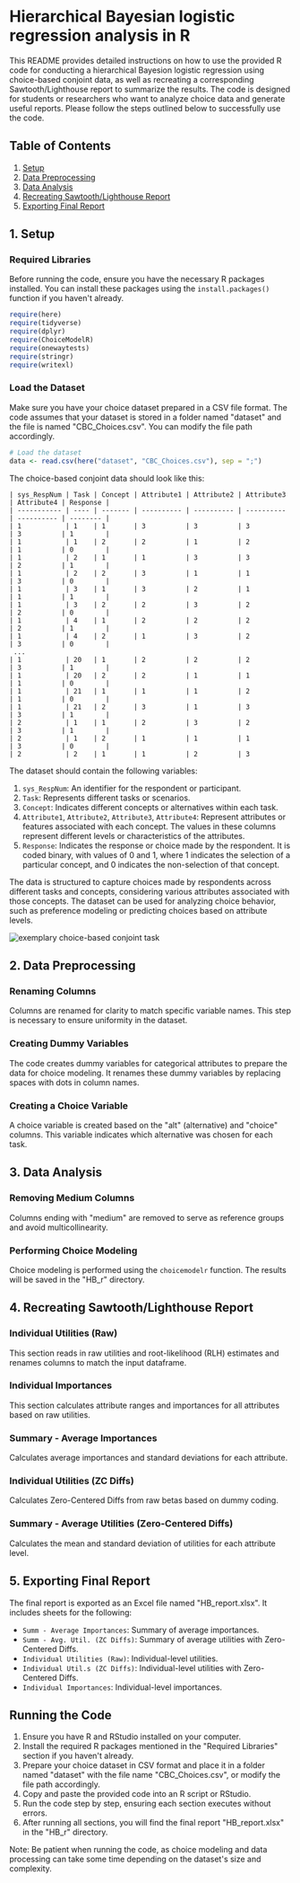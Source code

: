 # Hierarchical Bayesian logistic regression analysis in R 
This README provides detailed instructions on how to use the provided R code for conducting a hierarchical Bayesion logistic regression using choice-based conjoint data, as well as recreating a corresponding Sawtooth/Lighthouse report to summarize the results. 
The code is designed for students or researchers who want to analyze choice data and generate useful reports. 
Please follow the steps outlined below to successfully use the code.

## Table of Contents
1. [Setup](#setup)
2. [Data Preprocessing](#data-preprocessing)
3. [Data Analysis](#data-analysis)
4. [Recreating Sawtooth/Lighthouse Report](#recreating-sawtoothlighthouse-report)
5. [Exporting Final Report](#exporting-final-report)

## 1. Setup <a name="setup"></a>

### Required Libraries
Before running the code, ensure you have the necessary R packages installed. You can install these packages using the `install.packages()` function if you haven't already.

```R
require(here)
require(tidyverse)
require(dplyr)
require(ChoiceModelR)
require(onewaytests)
require(stringr)
require(writexl)
```

### Load the Dataset
Make sure you have your choice dataset prepared in a CSV file format. The code assumes that your dataset is stored in a folder named "dataset" and the file is named "CBC_Choices.csv". You can modify the file path accordingly.

```R
# Load the dataset
data <- read.csv(here("dataset", "CBC_Choices.csv"), sep = ";") 
```

The choice-based conjoint data should look like this:
```
| sys_RespNum | Task | Concept | Attribute1 | Attribute2 | Attribute3 | Attribute4 | Response |
| ----------- | ---- | ------- | ---------- | ---------- | ---------- | ---------- | -------- |
| 1           | 1    | 1       | 3          | 3          | 3          | 3          | 1        |
| 1           | 1    | 2       | 2          | 1          | 2          | 1          | 0        |
| 1           | 2    | 1       | 1          | 3          | 3          | 2          | 1        |
| 1           | 2    | 2       | 3          | 1          | 1          | 3          | 0        |
| 1           | 3    | 1       | 3          | 2          | 1          | 1          | 1        |
| 1           | 3    | 2       | 2          | 3          | 2          | 2          | 0        |
| 1           | 4    | 1       | 2          | 2          | 2          | 2          | 1        |
| 1           | 4    | 2       | 1          | 3          | 2          | 3          | 0        |
 ...
| 1           | 20   | 1       | 2          | 2          | 2          | 3          | 1        |
| 1           | 20   | 2       | 2          | 1          | 1          | 1          | 0        |
| 1           | 21   | 1       | 1          | 1          | 2          | 1          | 0        |
| 1           | 21   | 2       | 3          | 1          | 3          | 3          | 1        |
| 2           | 1    | 1       | 2          | 3          | 2          | 3          | 1        |
| 2           | 1    | 2       | 1          | 1          | 1          | 3          | 0        |
| 2           | 2    | 1       | 1          | 2          | 3         

```
The dataset should contain the following variables:
1. `sys_RespNum`: An identifier for the respondent or participant.
2. `Task`: Represents different tasks or scenarios.
3. `Concept`: Indicates different concepts or alternatives within each task.
4. `Attribute1`, `Attribute2`, `Attribute3`, `Attribute4`: Represent attributes or features associated with each concept. The values in these columns represent different levels or characteristics of the attributes.
5. `Response`: Indicates the response or choice made by the respondent. It is coded binary, with values of 0 and 1, where 1 indicates the selection of a particular concept, and 0 indicates the non-selection of that concept.


The data is structured to capture choices made by respondents across different tasks and concepts, considering various attributes associated with those concepts. The dataset can be used for analyzing choice behavior, such as preference modeling or predicting choices based on attribute levels.

![exemplary choice-based conjoint task](https://github.com/MarcLinderGit/HB_lighthouse_report_in_R/pictures/cbc_tasl.png)

## 2. Data Preprocessing <a name="data-preprocessing"></a>

### Renaming Columns
Columns are renamed for clarity to match specific variable names. This step is necessary to ensure uniformity in the dataset.

### Creating Dummy Variables
The code creates dummy variables for categorical attributes to prepare the data for choice modeling. It renames these dummy variables by replacing spaces with dots in column names.

### Creating a Choice Variable
A choice variable is created based on the "alt" (alternative) and "choice" columns. This variable indicates which alternative was chosen for each task.

## 3. Data Analysis <a name="data-analysis"></a>

### Removing Medium Columns
Columns ending with "medium" are removed to serve as reference groups and avoid multicollinearity.

### Performing Choice Modeling
Choice modeling is performed using the `choicemodelr` function. The results will be saved in the "HB_r" directory.

## 4. Recreating Sawtooth/Lighthouse Report <a name="recreating-sawtoothlighthouse-report"></a>

### Individual Utilities (Raw)
This section reads in raw utilities and root-likelihood (RLH) estimates and renames columns to match the input dataframe.

### Individual Importances
This section calculates attribute ranges and importances for all attributes based on raw utilities.

### Summary - Average Importances
Calculates average importances and standard deviations for each attribute.

### Individual Utilities (ZC Diffs)
Calculates Zero-Centered Diffs from raw betas based on dummy coding.

### Summary - Average Utilities (Zero-Centered Diffs)
Calculates the mean and standard deviation of utilities for each attribute level.

## 5. Exporting Final Report <a name="exporting-final-report"></a>

The final report is exported as an Excel file named "HB_report.xlsx". It includes sheets for the following:
- `Summ - Average Importances`: Summary of average importances.
- `Summ - Avg. Util. (ZC Diffs)`: Summary of average utilities with Zero-Centered Diffs.
- `Individual Utilities (Raw)`: Individual-level utilities.
- `Individual Util.s (ZC Diffs)`: Individual-level utilities with Zero-Centered Diffs.
- `Individual Importances`: Individual-level importances.

## Running the Code
1. Ensure you have R and RStudio installed on your computer.
2. Install the required R packages mentioned in the "Required Libraries" section if you haven't already.
3. Prepare your choice dataset in CSV format and place it in a folder named "dataset" with the file name "CBC_Choices.csv", or modify the file path accordingly.
4. Copy and paste the provided code into an R script or RStudio.
5. Run the code step by step, ensuring each section executes without errors.
6. After running all sections, you will find the final report "HB_report.xlsx" in the "HB_r" directory.

Note: Be patient when running the code, as choice modeling and data processing can take some time depending on the dataset's size and complexity.


